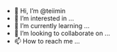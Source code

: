 - 👋 Hi, I’m @teiimin
- 👀 I’m interested in ...
- 🌱 I’m currently learning ...
- 💞️ I’m looking to collaborate on ...
- 📫 How to reach me ...

<!---
teiimin/teiimin is a ✨ special ✨ repository because its `README.md` (this file) appears on your GitHub profile.
You can click the Preview link to take a look at your changes.
--->
